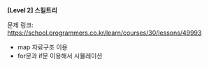 **[Level 2] 스킬트리**

문제 링크: https://school.programmers.co.kr/learn/courses/30/lessons/49993

* map 자료구조 이용
* for문과 if문 이용해서 시뮬레이션
